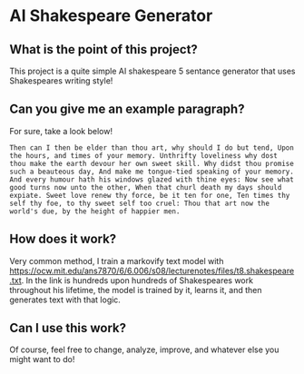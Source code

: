 # AI Shakespeare Generator
## What is the point of this project?
This project is a quite simple AI shakespeare 5 sentance generator that uses Shakespeares writing style!
## Can you give me an example paragraph?
For sure, take a look below!
```
Then can I then be elder than thou art, why should I do but tend, Upon the hours, and times of your memory. Unthrifty loveliness why dost thou make the earth devour her own sweet skill. Why didst thou promise such a beauteous day, And make me tongue-tied speaking of your memory. And every humour hath his windows glazed with thine eyes: Now see what good turns now unto the other, When that churl death my days should expiate. Sweet love renew thy force, be it ten for one, Ten times thy self thy foe, to thy sweet self too cruel: Thou that art now the world's due, by the height of happier men.
```
## How does it work?
Very common method, I train a markovify text model with <a>https://ocw.mit.edu/ans7870/6/6.006/s08/lecturenotes/files/t8.shakespeare.txt</a>. In the link is hundreds upon hundreds of Shakespeares work throughout his lifetime, the model is trained by it, learns it, and then generates text with that logic.
## Can I use this work?
Of course, feel free to change, analyze, improve, and whatever else you might want to do!
